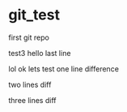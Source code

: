 # git_test
first git repo

test3
hello last line

lol
ok lets test
one line difference

two lines diff


three lines diff